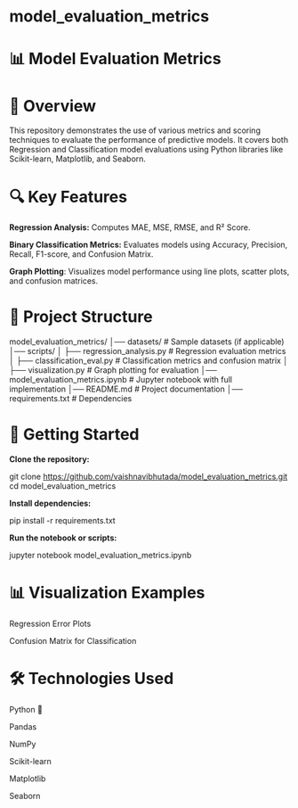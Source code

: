 # model_evaluation_metrics
# 📊 Model Evaluation Metrics

# 📌 Overview

This repository demonstrates the use of various metrics and scoring techniques to evaluate the performance of predictive models. It covers both Regression and Classification model evaluations using Python libraries like Scikit-learn, Matplotlib, and Seaborn.

# 🔍 Key Features

**Regression Analysis:** Computes MAE, MSE, RMSE, and R² Score.

**Binary Classification Metrics:** Evaluates models using Accuracy, Precision, Recall, F1-score, and Confusion Matrix.

**Graph Plotting**: Visualizes model performance using line plots, scatter plots, and confusion matrices.

# 📂 Project Structure

model_evaluation_metrics/
│── datasets/                # Sample datasets (if applicable)
│── scripts/
│   ├── regression_analysis.py  # Regression evaluation metrics
│   ├── classification_eval.py  # Classification metrics and confusion matrix
│   ├── visualization.py        # Graph plotting for evaluation
│── model_evaluation_metrics.ipynb  # Jupyter notebook with full implementation
│── README.md                   # Project documentation
│── requirements.txt             # Dependencies

# 🚀 Getting Started

**Clone the repository:**

git clone https://github.com/vaishnavibhutada/model_evaluation_metrics.git
cd model_evaluation_metrics

**Install dependencies:**

pip install -r requirements.txt

**Run the notebook or scripts:**

jupyter notebook model_evaluation_metrics.ipynb

# 📊 Visualization Examples

Regression Error Plots

Confusion Matrix for Classification

# 🛠 Technologies Used

Python 🐍

Pandas

NumPy

Scikit-learn

Matplotlib

Seaborn
